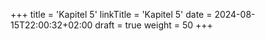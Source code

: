 +++
title = 'Kapitel 5'
linkTitle = 'Kapitel 5'
date = 2024-08-15T22:00:32+02:00
draft = true
weight = 50
+++
